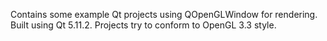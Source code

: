 Contains some example Qt projects using QOpenGLWindow for rendering. Built using Qt 5.11.2. Projects try to conform to OpenGL 3.3 style.

